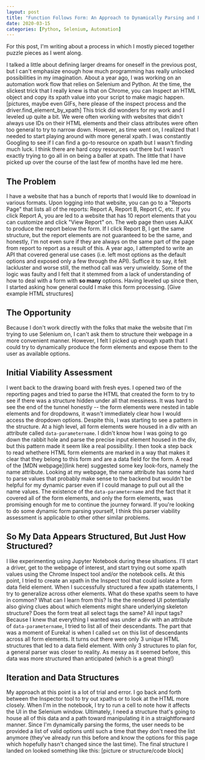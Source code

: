 ```yaml
---
layout: post
title: "Function Follows Form: An Approach to Dynamically Parsing and Filling HTML Forms Using Selenium"
date: 2020-03-15
categories: [Python, Selenium, Automation]
---
```

For this post, I'm writing about a process in which I mostly pieced together puzzle pieces as I went along.

I talked a little about defining larger dreams for oneself in the previous post, but I can't emphasize enough how much programming has really unlocked possibilities in my imagination. About a year ago, I was working on an automation work flow that relies on Selenium and Python. At the time, the slickest trick that I really knew is that on Chrome, you can Inspect an HTML object and copy its xpath value into your script to make magic happen.
[pictures, maybe even GIFs, here please of the inspect process and the driver.find_element_by_xpath]
This trick did wonders for my work and I leveled up quite a bit. We were often working with websites that didn't always use IDs on their HTML elements and their class attributes were often too general to try to narrow down. However, as time went on, I realized that I needed to start playing around with more general xpath. I was constantly Googling to see if I can find a go-to resource on xpath but I wasn't finding much luck. I think there are hard copy resources out there but I wasn't exactly trying to go all in on being a baller at xpath. The little that I have picked up over the course of the last few of months have led me here.

## The Problem
I have a website that has a bunch of reports that I would like to download in various formats. Upon logging into that website, you can go to a "Reports Page" that lists all of the reports: Report A, Report B, Report C, etc. If you click Report A, you are led to a website that has 10 report elements that you can customize and click "View Report" on. The web page then uses AJAX to produce the report below the form. If I click Report B, I get the same structure, but the report elements are not guaranteed to be the same, and honestly, I'm not even sure if they are always on the same part of the page from report to report as a result of this. A year ago, I attempted to write an API that covered general use cases (i.e. left most options as the default options and exposed only a few through the API). Suffice it to say, it felt lackluster and worse still, the method call was very unwieldy. Some of the logic was faulty and I felt that it stemmed from a lack of understanding of how to deal with a form with **so many** options. Having leveled up since then, I started asking how general could I make this form processing.
[Give example HTML structures]

## The Opportunity
Because I don't work directly with the folks that make the website that I'm trying to use Selenium on, I can't ask them to structure their webpage in a more convenient manner. However, I felt I picked up enough xpath that I could try to dynamically produce the form elements and expose them to the user as available options.

## Initial Viability Assessment
I went back to the drawing board with fresh eyes. I opened two of the reporting pages and tried to parse the HTML that created the form to try to see if there was a structure hidden under all that messiness. It was hard to see the end of the tunnel honestly -- the form elements were nested in table elements and for dropdowns, it wasn't immediately clear how I would access the dropdown options. Despite this, I was starting to see a pattern in the structure. At a high level, all form elements were housed in a div with an attribute called `data-parametername`. I didn't know how I was going to go down the rabbit hole and parse the precise input element housed in the div, but this pattern made it seem like a real possibility. I then took a step back to read whethere HTML form elements are marked in a way that makes it clear that they belong to this form and are a data field for the form. A read of the [MDN webpage](link here) suggested some key look-fors, namely the name attribute. Looking at my webpage, the name attribute has some hard to parse values that probably make sense to the backend but wouldn't be helpful for my dynamic parser even if I could manage to pull out all the name values. The existence of the `data-parametername` and the fact that it covered all of the form elements, and only the form elements, was promising enough for me to continue the journey forward. If you're looking to do some dynamic form parsing yourself, I think this parser viability assessment is applicable to other other similar problems.

## So My Data Appears Structured, But Just How Structured?
I like experimenting using Jupyter Notebook during these situations. I'll start a driver, get to the webpage of interest, and start trying out some xpath values using the Chrome Inspect tool and/or the notebook cells. At this point, I tried to create an xpath in the Inspect tool that could isolate a form data field element. When I successfully structured a few xpath statements, I try to generalize across other elements. What do these xpaths seem to have in common? What can I learn from this? Is the the rendered UI potentially also giving clues about which elements might share underlying skeleton structure? Does the form treat all select tags the same? All input tags? Because I knew that everything I wanted was under a div with an attribute of `data-parametername`, I tried to list all of their descendants. The part that was a moment of Eureka! is when I called `set` on this list of descendants across all form elements. It turns out there were only 3 unique HTML structures that led to a data field element. With only 3 structures to plan for, a general parser was closer to reality. As messy as it seemed before, this data was more structured than anticipated (which is a great thing!)

## Iteration and Data Structures
My approach at this point is a lot of trial and error. I go back and forth between the Inspector tool to try out xpaths or to look at the HTML more closely. When I'm in the notebook, I try to run a cell to note how it affects the UI in the Selenium window. Ultimately, I need a structure that's going to house all of this data and a path toward manipulating it in a straightforward manner. Since I'm dynamically parsing the forms, the user needs to be provided a list of valid options until such a time that they don't need the list anymore (they've already run this before and know the options for this page which hopefully hasn't changed since the last time). The final structure I landed on looked something like this: [picture or structure/code block]
